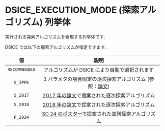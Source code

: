 # DSICE_EXECUTION_MODE (探索アルゴリズム) 列挙体

実行される探索アルゴリズムを表現する列挙体です．

DSICE では以下の探索アルゴリズムが指定できます．

|値|説明|
|:-:|:-:|
|`RECOMMENDED`|アルゴリズムが DSICE により自動で選択されます|
|`S_IPPE`|1 パラメタの場合限定の逐次探索アルゴリズム (参照：[論文](https://doi.org/10.1155/2014/310879))|
|`S_2017`|[2017 年の論文](https://doi.org/10.1109/IPDPSW.2017.132)で提案された逐次探索アルゴリズム|
|`S_2018`|[2018 年の論文](https://ipsj.ixsq.nii.ac.jp/records/190744)で提案された逐次探索アルゴリズム|
|`P_2024`|[SC 24 のポスター](https://sc24.supercomputing.org/proceedings/poster/poster_pages/post207.html)で提案された並列探索アルゴリズム|
